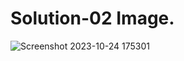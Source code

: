 # Solution-02 Image.
![Screenshot 2023-10-24 175301](https://github.com/Khush0031/pw-skills-full-stack-web-dev-assignment-solution/assets/121889921/4b3bac5c-3f51-403f-bf18-805d58557ab0)
